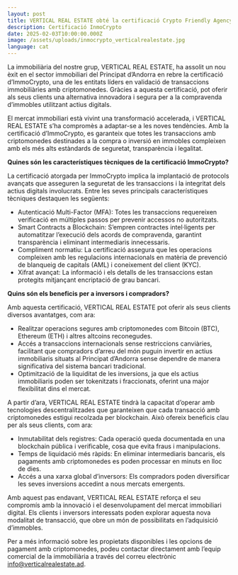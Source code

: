 ```yaml
---
layout: post
title: VERTICAL REAL ESTATE obté la certificació Crypto Friendly Agency
description: Certificació InmoCrypto
date: 2025-02-03T10:00:00.000Z
image: /assets/uploads/inmocrypto_verticalrealestate.jpg
language: cat
---
```

La immobiliària del nostre grup, VERTICAL REAL ESTATE, ha assolit un nou èxit en el sector immobiliari del Principat d’Andorra en rebre la certificació d’ImmoCrypto, una de les entitats líders en validació de transaccions immobiliàries amb criptomonedes. Gràcies a aquesta certificació, pot oferir als seus clients una alternativa innovadora i segura per a la compravenda d’immobles utilitzant actius digitals.

El mercat immobiliari està vivint una transformació accelerada, i VERTICAL REAL ESTATE s’ha compromès a adaptar-se a les noves tendències. Amb la certificació d’ImmoCrypto, es garanteix que totes les transaccions amb criptomonedes destinades a la compra o inversió en immobles compleixen amb els més alts estàndards de seguretat, transparència i legalitat.

**Quines són les característiques tècniques de la certificació ImmoCrypto?**

La certificació atorgada per ImmoCrypto implica la implantació de protocols avançats que asseguren la seguretat de les transaccions i la integritat dels actius digitals involucrats. Entre les seves principals característiques tècniques destaquen les següents:

* Autenticació Multi-Factor (MFA): Totes les transaccions requereixen verificació en múltiples passos per prevenir accessos no autoritzats.
* Smart Contracts a Blockchain: S’empren contractes intel·ligents per automatitzar l’execució dels acords de compravenda, garantint transparència i eliminant intermediaris innecessaris.
* Compliment normatiu: La certificació assegura que les operacions compleixen amb les regulacions internacionals en matèria de prevenció de blanqueig de capitals (AML) i coneixement del client (KYC).
* Xifrat avançat: La informació i els detalls de les transaccions estan protegits mitjançant encriptació de grau bancari. 

**Quins són els beneficis per a inversors i compradors?**

Amb aquesta certificació, VERTICAL REAL ESTATE pot oferir als seus clients diversos avantatges, com ara:

* Realitzar operacions segures amb criptomonedes com Bitcoin (BTC), Ethereum (ETH) i altres altcoins reconegudes.
* Accés a transaccions internacionals sense restriccions canviàries, facilitant que compradors d’arreu del món puguin invertir en actius immobiliaris situats al Principat d’Andorra sense dependre de manera significativa del sistema bancari tradicional.
* Optimització de la liquiditat de les inversions, ja que els actius immobiliaris poden ser tokenitzats i fraccionats, oferint una major flexibilitat dins el mercat.

A partir d’ara, VERTICAL REAL ESTATE tindrà la capacitat d’operar amb tecnologies descentralitzades que garanteixen que cada transacció amb criptomonedes estigui recolzada per blockchain. Això ofereix beneficis clau per als seus clients, com ara:

* Inmutabilitat dels registres: Cada operació queda documentada en una blockchain pública i verificable, cosa que evita fraus i manipulacions.
* Temps de liquidació més ràpids: En eliminar intermediaris bancaris, els pagaments amb criptomonedes es poden processar en minuts en lloc de dies.
* Accés a una xarxa global d’inversors: Els compradors poden diversificar les seves inversions accedint a nous mercats emergents.

Amb aquest pas endavant, VERTICAL REAL ESTATE reforça el seu compromís amb la innovació i el desenvolupament del mercat immobiliari digital. Els clients i inversors interessats poden explorar aquesta nova modalitat de transacció, que obre un món de possibilitats en l’adquisició d’immobles.

Per a més informació sobre les propietats disponibles i les opcions de pagament amb criptomonedes, podeu contactar directament amb l’equip comercial de la immobiliària a través del correu electrònic info@verticalrealestate.ad.
